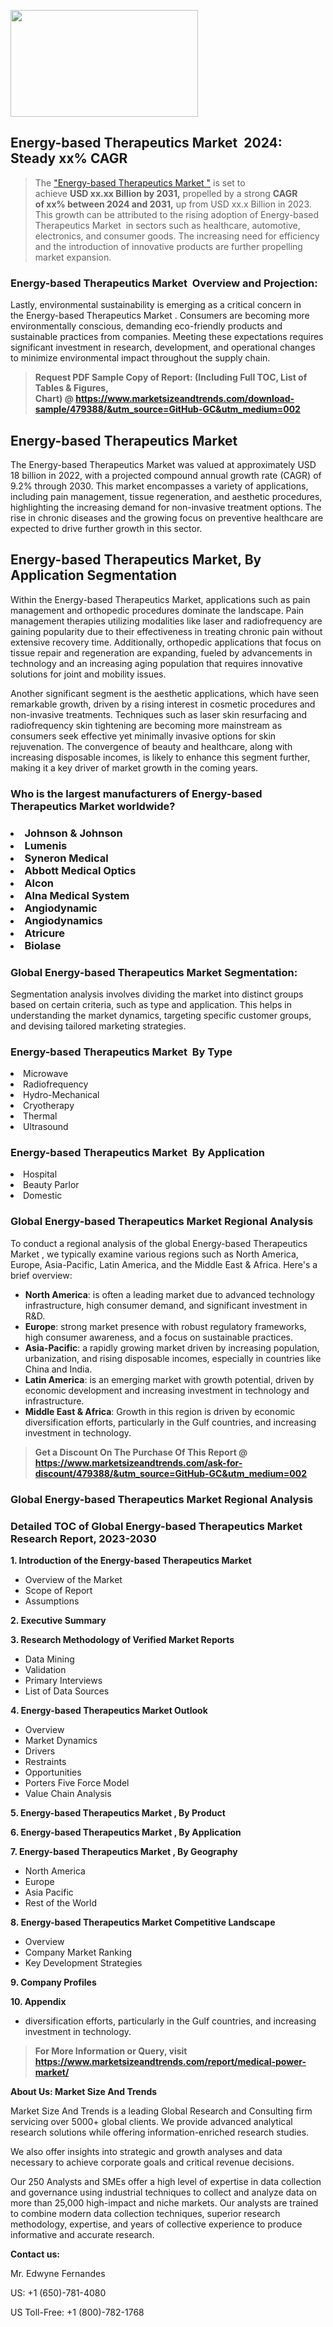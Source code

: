 <p><img class="alignnone size-medium wp-image-20088" src="https://ffe5etoiles.com/wp-content/uploads/2024/12/MST1-300x171.png" alt="" width="300" height="171" /></p><h2 id="ember46" class="ember-view reader-text-block__heading-2">Energy-based Therapeutics Market &nbsp;2024: Steady&nbsp;xx% CAGR</h2><blockquote id="ember47" class="ember-view reader-text-block__blockquote">The&nbsp;<a class="app-aware-link " href="https://www.marketsizeandtrends.com/download-sample/479388/&utm_source=GitHub-GC&utm_medium=002" target="_blank" data-test-app-aware-link="">"Energy-based Therapeutics Market "</a>&nbsp;is set to achieve&nbsp;<strong>USD&nbsp;xx.xx&nbsp;Billion by 2031,</strong>&nbsp;propelled by a strong&nbsp;<strong>CAGR of&nbsp;xx% between 2024 and 2031,</strong>&nbsp;up from USD xx.x Billion in 2023. This growth can be attributed to the rising adoption of&nbsp;Energy-based Therapeutics Market &nbsp;in sectors such as healthcare, automotive, electronics, and consumer goods. The increasing need for efficiency and the introduction of innovative products are further propelling market expansion.</blockquote><h3 id="ember48" class="ember-view reader-text-block__heading-3">Energy-based Therapeutics Market &nbsp;Overview and Projection:</h3><p id="ember49" class="ember-view reader-text-block__paragraph">Lastly, environmental sustainability is emerging as a critical concern in the&nbsp;Energy-based Therapeutics Market . Consumers are becoming more environmentally conscious, demanding eco-friendly products and sustainable practices from companies. Meeting these expectations requires significant investment in research, development, and operational changes to minimize environmental impact throughout the supply chain.</p><blockquote id="ember50" class="ember-view reader-text-block__blockquote"><strong>Request PDF Sample Copy of Report: (Including Full TOC, List of Tables &amp; Figures, Chart)&nbsp;@&nbsp;<strong><a href="https://www.marketsizeandtrends.com/download-sample/479388/&utm_source=GitHub-GC&utm_medium=002" target="_blank">https://www.marketsizeandtrends.com/download-sample/479388/&utm_source=GitHub-GC&utm_medium=002</a></strong></strong></blockquote><h3 class=""> <h2>Energy-based Therapeutics Market</h2><p>The Energy-based Therapeutics Market was valued at approximately USD 18 billion in 2022, with a projected compound annual growth rate (CAGR) of 9.2% through 2030. This market encompasses a variety of applications, including pain management, tissue regeneration, and aesthetic procedures, highlighting the increasing demand for non-invasive treatment options. The rise in chronic diseases and the growing focus on preventive healthcare are expected to drive further growth in this sector.</p><h2>Energy-based Therapeutics Market, By Application Segmentation</h2><p>Within the Energy-based Therapeutics Market, applications such as pain management and orthopedic procedures dominate the landscape. Pain management therapies utilizing modalities like laser and radiofrequency are gaining popularity due to their effectiveness in treating chronic pain without extensive recovery time. Additionally, orthopedic applications that focus on tissue repair and regeneration are expanding, fueled by advancements in technology and an increasing aging population that requires innovative solutions for joint and mobility issues.</p><p>Another significant segment is the aesthetic applications, which have seen remarkable growth, driven by a rising interest in cosmetic procedures and non-invasive treatments. Techniques such as laser skin resurfacing and radiofrequency skin tightening are becoming more mainstream as consumers seek effective yet minimally invasive options for skin rejuvenation. The convergence of beauty and healthcare, along with increasing disposable incomes, is likely to enhance this segment further, making it a key driver of market growth in the coming years.</p></h3><h3 id="" class="">Who is the largest manufacturers of&nbsp;Energy-based Therapeutics Market worldwide?</h3><h3 class=""></Li><Li>Johnson & Johnson</Li><Li> Lumenis</Li><Li> Syneron Medical</Li><Li> Abbott Medical Optics</Li><Li> Alcon</Li><Li> Alna Medical System</Li><Li> Angiodynamic</Li><Li> Angiodynamics</Li><Li> Atricure</Li><Li> Biolase</h3><h3 id="ember53" class="ember-view reader-text-block__heading-3">Global&nbsp;Energy-based Therapeutics Market Segmentation:</h3><p id="ember54" class="ember-view reader-text-block__paragraph">Segmentation analysis involves dividing the market into distinct groups based on certain criteria, such as type and application. This helps in understanding the market dynamics, targeting specific customer groups, and devising tailored marketing strategies.</p><h3 id="" class="">Energy-based Therapeutics Market &nbsp;By Type</h3><p></Li><Li>Microwave</Li><Li> Radiofrequency</Li><Li> Hydro-Mechanical</Li><Li> Cryotherapy</Li><Li> Thermal</Li><Li> Ultrasound</p><h3 id="" class="">Energy-based Therapeutics Market &nbsp;By Application</h3><p class=""></Li><Li>Hospital</Li><Li> Beauty Parlor</Li><Li> Domestic</p><h3 id="ember62" class="ember-view reader-text-block__heading-3">Global Energy-based Therapeutics Market Regional Analysis</h3><p id="ember63" class="ember-view reader-text-block__paragraph">To conduct a regional analysis of the global Energy-based Therapeutics Market , we typically examine various regions such as North America, Europe, Asia-Pacific, Latin America, and the Middle East &amp; Africa. Here's a brief overview:</p><ul><li><strong>North America</strong>: is often a leading market due to advanced technology infrastructure, high consumer demand, and significant investment in R&amp;D.</li><li><strong>Europe</strong>: strong market presence with robust regulatory frameworks, high consumer awareness, and a focus on sustainable practices.</li><li><strong>Asia-Pacific</strong>: a rapidly growing market driven by increasing population, urbanization, and rising disposable incomes, especially in countries like China and India.</li><li><strong>Latin America</strong>: is an emerging market with growth potential, driven by economic development and increasing investment in technology and infrastructure.</li><li><strong>Middle East &amp; Africa</strong>: Growth in this region is driven by economic diversification efforts, particularly in the Gulf countries, and increasing investment in technology.</li></ul><blockquote id="ember61" class="ember-view reader-text-block__blockquote"><strong>Get a Discount On The Purchase Of This Report @ <strong><a href="https://html-cleaner.com/" target="">https://www.marketsizeandtrends.com/ask-for-discount/479388/&utm_source=GitHub-GC&utm_medium=002</a></strong></strong></blockquote><h3 id="ember62" class="ember-view reader-text-block__heading-3">Global Energy-based Therapeutics Market Regional Analysis</h3><h3 id="" class="">Detailed TOC of Global Energy-based Therapeutics Market Research Report, 2023-2030</h3><p id="" class=""><strong>1. Introduction of the Energy-based Therapeutics Market </strong></p><ul><li>Overview of the Market</li><li>Scope of Report</li><li>Assumptions</li></ul><p id="" class=""><strong>2. Executive Summary</strong></p><p id="" class=""><strong>3. Research Methodology of Verified Market Reports</strong></p><ul><li>Data Mining</li><li>Validation</li><li>Primary Interviews</li><li>List of Data Sources</li></ul><p id="" class=""><strong>4. Energy-based Therapeutics Market Outlook</strong></p><ul><li>Overview</li><li>Market Dynamics</li><li>Drivers</li><li>Restraints</li><li>Opportunities</li><li>Porters Five Force Model</li><li>Value Chain Analysis</li></ul><p id="" class=""><strong>5. Energy-based Therapeutics Market , By Product</strong></p><p id="" class=""><strong>6. Energy-based Therapeutics Market , By Application</strong></p><p id="" class=""><strong>7. Energy-based Therapeutics Market , By Geography</strong></p><ul><li>North America</li><li>Europe</li><li>Asia Pacific</li><li>Rest of the World</li></ul><p id="" class=""><strong>8. Energy-based Therapeutics Market Competitive Landscape</strong></p><ul><li>Overview</li><li>Company Market Ranking</li><li>Key Development Strategies</li></ul><p id="" class=""><strong>9. Company Profiles</strong></p><p id="" class=""><strong>10. Appendix</strong></p><ul><li>diversification efforts, particularly in the Gulf countries, and increasing investment in technology.</li></ul><blockquote id="ember65" class="ember-view reader-text-block__blockquote"><strong>For More Information or Query, visit <strong><strong><a href="https://html-cleaner.com/" target="">https://www.marketsizeandtrends.com/report/medical-power-market/</a></strong></strong></strong></blockquote><p id="" class=""><strong>About Us: Market Size And Trends</strong></p><p id="" class="">Market Size And Trends is a leading Global Research and Consulting firm servicing over 5000+ global clients. We provide advanced analytical research solutions while offering information-enriched research studies.</p><p id="" class="">We also offer insights into strategic and growth analyses and data necessary to achieve corporate goals and critical revenue decisions.</p><p id="" class="">Our 250 Analysts and SMEs offer a high level of expertise in data collection and governance using industrial techniques to collect and analyze data on more than 25,000 high-impact and niche markets. Our analysts are trained to combine modern data collection techniques, superior research methodology, expertise, and years of collective experience to produce informative and accurate research.</p><p id="" class=""><strong>Contact us:</strong></p><p id="" class="">Mr. Edwyne Fernandes</p><p id="" class="">US: +1 (650)-781-4080</p><p id="" class="">US Toll-Free: +1 (800)-782-1768</p>
